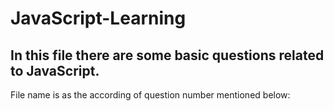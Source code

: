# JavaScript-Learning
## In this file there are some basic questions related to JavaScript.
File name is as the according of question number mentioned below:
